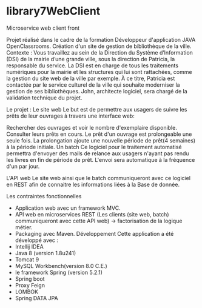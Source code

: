 # library7WebClient
Microservice web client front

Projet réalisé dans le cadre de la formation Développeur d'application JAVA OpenClassrooms.
Création d'un site de gestion de bibliothèque de la ville.
Contexte :
Vous travaillez au sein de la Direction du Système d’Information (DSI) de la mairie d’une grande ville, sous la direction de Patricia, la responsable du service. La DSI est en charge de tous les traitements numériques pour la mairie et les structures qui lui sont rattachées, comme la gestion du site web de la ville par exemple. À ce titre, Patricia est contactée par le service culturel de la ville qui souhaite moderniser la gestion de ses bibliothèques. John, architecte logiciel, sera chargé de la validation technique du projet.

Le projet :
Le site web
Le but est de permettre aux usagers de suivre les prêts de leur ouvrages à travers une interface web:

Rechercher des ouvrages et voir le nombre d'exemplaire disponible.
Consulter leurs prêts en cours.
Le prêt d'un ouvrage est prolongeable une seule fois. La prolongation ajoute une nouvelle période de prêt(4 semaines) à la période initiale.
Un batch
Ce logiciel pour le traitement automatisé permettra d'envoyer des mails de relance aux usagers n'ayant pas rendu les livres en fin de période de prêt. L'envoi sera automatique à la fréquence d'un par jour.

L'API web
Le site web ainsi que le batch communiqueront avec ce logiciel en REST afin de connaitre les informations liées à la Base de donnée.

Les contraintes fonctionnelles
- Application web avec un framework MVC.
- API web en microservices REST (Les clients (site web, batch) communiqueront avec cette API web) 
	-> factorisation de la logique métier.
- Packaging avec Maven.
Développement
Cette application a été développé avec :
- Intellij IDEA
- Java 8 (version 1.8u241)
- Tomcat 9
- MySQL Workbench(version 8.0 C.E.)
- le framework Spring (version 5.2.1)
- Spring boot
- Proxy Feign
- LOMBOK
- Spring DATA JPA
